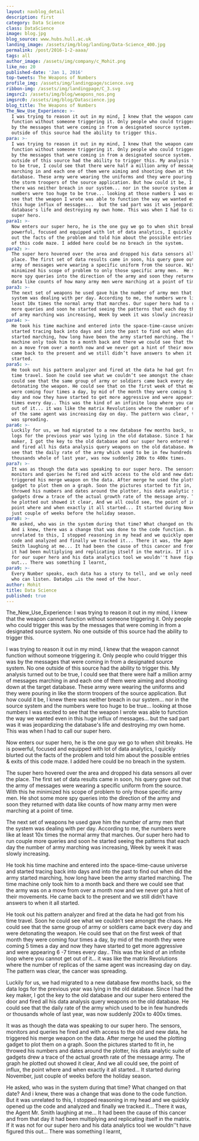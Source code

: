 ```yaml
---
layout: navblog_detail
description: first
category: Data Science
class: DataScience
image: blog.jpg
blog_source: www.hubs.hull.ac.uk
landing_image: /assets/img/blog/landing/Data-Science_400.jpg
permalink: /post/2016-1-2-aaaa/
tags: all
author_image: /assets/img/company/c_Mohit.png
like_no: 20
published-date: 'Jan 1, 2016'
top-tweets: The Weapons of Numbers
profile_img: /assets/img/landingpage/science.svg
ribbon-img: /assets/img/landingpage/C_3.svg
imgsrc2: /assets/img/blog/weapons_nos.png
imgsrc0: /assets/img/blog/Datascience.jpg
blog_title: The Weapons of Numbers
The_New_Use_Experience: >-
  I was trying to reason it out in my mind, I knew that the weapon cannot
  function without someone triggering it. Only people who could trigger this was
  by the messages that were coming in from a designated source system. No one
  outside of this source had the ability to trigger this.
para: >-
  I was trying to reason it out in my mind, I knew that the weapon cannot
  function without someone triggering it. Only people who could trigger this was
  by the messages that were coming in from a designated source system. No one
  outside of this source had the ability to trigger this. My analysis turned out
  to be true, I could see that there were half a million army of messages
  marching in and each one of them were aiming and shooting down at the target
  database. These army were wearing the uniforms and they were pouring in like
  the storm troopers of the source application. But how could it be, I knew
  there was neither breach in our system... nor in the source system and the
  numbers were too huge to be true... looking at those numbers I was excited to
  see that the weapon I wrote was able to function the way we wanted even in
  this huge influx of messages...  but the sad part was it was jeopardizing the
  database's life and destroying my own home. This was when I had to call our
  super hero.
para1: >-
  Now enters our super hero, he is the one guy we go to when shit breaks. He is
  powerful, focused and equipped with lot of data analytics, I quickly blurted
  out the facts of the problem and told him about the possible entries & exits
  of this code maze. I added here could be no breach in the system.
para2: >-
  The super hero hovered over the area and dropped his data sensors all over the
  place. The first set of data results came in soon, his query gave out that the
  army of messages were wearing a specific uniform from the source. With this he
  minimized his scope of problem to only those specific army men.  He shot some
  more spy queries into the direction of the army and soon they returned with
  data like counts of how many army men were marching at a point of time.
para3: >-
  The next set of weapons he used gave him the number of army men that the
  system was dealing with per day. According to me, the numbers were like at
  least 10x times the normal army that marches. Our super hero had to run couple
  more queries and soon he started seeing the patterns that each day the number
  of army marching was increasing, Week by week it was slowly increasing.
para4: >-
  He took his time machine and entered into the space-time-cause universe and
  started tracing back into days and into the past to find out when did the army
  started marching, how long have been the army started marching. The time
  machine only took him to a month back and there we could see that the army was
  on a move from over a month now and we never got a hint of their movements. He
  came back to the present and we still didn’t have answers to when it all
  started.
para5: >-
  He took out his pattern analyzer and fired at the data he had got from his
  time travel. Soon he could see what we couldn’t see amongst the chaos. He
  could see that the same group of army or soldiers came back every day and were
  detonating the weapon. He could see that on the first week of that month they
  were coming four times a day, by mid of the month they were coming 5 times a
  day and now they have started to get more aggressive and were appearing 6 -7
  times every day.. This was the kind of an infinite loop where you cannot get
  out of it... it was like the matrix Revolutions where the number of replicas
  of the same agent was increasing day on day. The pattern was clear, the cancer
  was spreading.
para6: >-
  Luckily for us, we had migrated to a new database few months back, so the data
  logs for the previous year was lying in the old database. Since I had the key
  maker, I got the key to the old database and our super hero entered the door
  and fired all his data analysis query weapons on the old database. He could
  see that the daily rate of the army which used to be in few hundreds or
  thousands whole of last year, was now suddenly 200x to 400x times.
para7: >-
  It was as though the data was speaking to our super hero. The sensors,
  monitors and queries he fired and with access to the old and new data, he
  triggered his merge weapon on the data. After merge he used the plotting
  gadget to plot them on a graph. Soon the pictures started to fit in, he
  throwed his numbers and dates around the plotter, his data analytic suite of
  gadgets drew a trace of the actual growth rate of the message army. The graph
  he plotted out showed it clear, And we all could see, the point of influx, the
  point where and when exactly it all started... It started during November,
  just couple of weeks before the holiday season.
para8: >-
  He asked, who was in the system during that time? What changed on that date?
  And i knew, there was a change that was done to the code function. But it was
  unrelated to this, I stopped reasoning in my head and we quickly opened up the
  code and analyzed and finally we tracked it... There it was, the Agent Mr.
  Smith laughing at me... It had been the cause of this cancer and from that day
  it had been multiplying and replicating itself in the matrix. If it was not
  for our super hero and his data analytics tool we wouldn''t have figured this
  out... There was something I learnt,
para9: >-
  Every Number speaks, each data has a story to tell, and we only need someone
  who can listen. DataOps …is the need of the hour.
author: Mohit
title: Data Science
published: true
---
```

The_New_Use_Experience: 
  I was trying to reason it out in my mind, I knew that the weapon cannot
  function without someone triggering it. Only people who could trigger this was
  by the messages that were coming in from a designated source system. No one
  outside of this source had the ability to trigger this.

  I was trying to reason it out in my mind, I knew that the weapon cannot
  function without someone triggering it. Only people who could trigger this was
  by the messages that were coming in from a designated source system. No one
  outside of this source had the ability to trigger this. My analysis turned out
  to be true, I could see that there were half a million army of messages
  marching in and each one of them were aiming and shooting down at the target
  database. These army were wearing the uniforms and they were pouring in like
  the storm troopers of the source application. But how could it be, I knew
  there was neither breach in our system... nor in the source system and the
  numbers were too huge to be true... looking at those numbers I was excited to
  see that the weapon I wrote was able to function the way we wanted even in
  this huge influx of messages...  but the sad part was it was jeopardizing the
  database's life and destroying my own home. This was when I had to call our
  super hero.

  Now enters our super hero, he is the one guy we go to when shit breaks. He is
  powerful, focused and equipped with lot of data analytics, I quickly blurted
  out the facts of the problem and told him about the possible entries & exits
  of this code maze. I added here could be no breach in the system.

  The super hero hovered over the area and dropped his data sensors all over the
  place. The first set of data results came in soon, his query gave out that the
  army of messages were wearing a specific uniform from the source. With this he
  minimized his scope of problem to only those specific army men.  He shot some
  more spy queries into the direction of the army and soon they returned with
  data like counts of how many army men were marching at a point of time.

  The next set of weapons he used gave him the number of army men that the
  system was dealing with per day. According to me, the numbers were like at
  least 10x times the normal army that marches. Our super hero had to run couple
  more queries and soon he started seeing the patterns that each day the number
  of army marching was increasing, Week by week it was slowly increasing.

  He took his time machine and entered into the space-time-cause universe and
  started tracing back into days and into the past to find out when did the army
  started marching, how long have been the army started marching. The time
  machine only took him to a month back and there we could see that the army was
  on a move from over a month now and we never got a hint of their movements. He
  came back to the present and we still didn’t have answers to when it all
  started.

  He took out his pattern analyzer and fired at the data he had got from his
  time travel. Soon he could see what we couldn’t see amongst the chaos. He
  could see that the same group of army or soldiers came back every day and were
  detonating the weapon. He could see that on the first week of that month they
  were coming four times a day, by mid of the month they were coming 5 times a
  day and now they have started to get more aggressive and were appearing 6 -7
  times every day.. This was the kind of an infinite loop where you cannot get
  out of it... it was like the matrix Revolutions where the number of replicas
  of the same agent was increasing day on day. The pattern was clear, the cancer
  was spreading.

  Luckily for us, we had migrated to a new database few months back, so the data
  logs for the previous year was lying in the old database. Since I had the key
  maker, I got the key to the old database and our super hero entered the door
  and fired all his data analysis query weapons on the old database. He could
  see that the daily rate of the army which used to be in few hundreds or
  thousands whole of last year, was now suddenly 200x to 400x times.

  It was as though the data was speaking to our super hero. The sensors,
  monitors and queries he fired and with access to the old and new data, he
  triggered his merge weapon on the data. After merge he used the plotting
  gadget to plot them on a graph. Soon the pictures started to fit in, he
  throwed his numbers and dates around the plotter, his data analytic suite of
  gadgets drew a trace of the actual growth rate of the message army. The graph
  he plotted out showed it clear, And we all could see, the point of influx, the
  point where and when exactly it all started... It started during November,
  just couple of weeks before the holiday season.

  He asked, who was in the system during that time? What changed on that date?
  And i knew, there was a change that was done to the code function. But it was
  unrelated to this, I stopped reasoning in my head and we quickly opened up the
  code and analyzed and finally we tracked it... There it was, the Agent Mr.
  Smith laughing at me... It had been the cause of this cancer and from that day
  it had been multiplying and replicating itself in the matrix. If it was not
  for our super hero and his data analytics tool we wouldn''t have figured this
  out... There was something I learnt,
